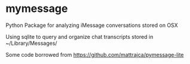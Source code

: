 # mymessage
Python Package for analyzing iMessage conversations stored on OSX

Using sqlite to query and organize chat transcripts stored in ~/Library/Messages/

Some code borrowed from https://github.com/mattrajca/pymessage-lite
